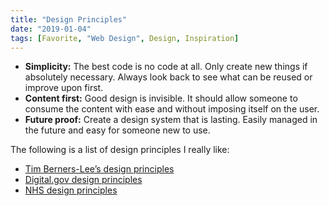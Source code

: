 ```yaml
---
title: "Design Principles"
date: "2019-01-04"
tags: [Favorite, "Web Design", Design, Inspiration]
---
```


- **Simplicity:** The best code is no code at all. Only create new things if absolutely necessary. Always look back to see what can be reused or improve upon first.
- **Content first:** Good design is invisible. It should allow someone to consume the content with ease and without imposing itself on the user.
- **Future proof:** Create a design system that is lasting. Easily managed in the future and easy for someone new to use.

The following is a list of design principles I really like:

- [Tim Berners-Lee’s design principles](https://www.w3.org/DesignIssues/Principles.html)
- [Digital.gov design principles](https://designsystem.digital.gov/design-principles/)
- [NHS design principles](/nhs-design-principles/)